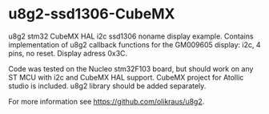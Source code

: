 # u8g2-ssd1306-CubeMX

u8g2 stm32 CubeMX HAL i2c ssd1306 noname display example. Contains implementation of u8g2 callback functions for the GM009605 display: i2c, 4 pins, no reset. Display adress 0x3C.

Code was tested on the Nucleo stm32F103 board, but should work on any ST MCU with i2c and CubeMX HAL support. CubeMX project for Atollic studio is included. u8g2 library should be added separately.

For more information see https://github.com/olikraus/u8g2.
